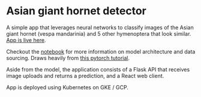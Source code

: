 # Asian giant hornet detector

A simple app that leverages neural networks to classify images of the Asian giant hornet (vespa mandarinia) and 5 other hymenoptera that look similar. [App is live here](https://app.asian-giant-hornet.com).

Checkout the [notebook](hornets/hornets.ipynb) for more information on model architecture and data sourcing. Draws heavily from [this pytorch tutorial](https://pytorch.org/tutorials/beginner/transfer_learning_tutorial.html).

Aside from the model, the application consists of a Flask API that receives image uploads and returns a prediction, and a React web client.

App is deployed using Kubernetes on GKE / GCP.

